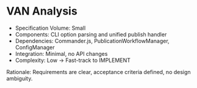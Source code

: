 # VAN Analysis

- Specification Volume: Small
- Components: CLI option parsing and unified publish handler
- Dependencies: Commander.js, PublicationWorkflowManager, ConfigManager
- Integration: Minimal, no API changes
- Complexity: Low → Fast-track to IMPLEMENT

Rationale: Requirements are clear, acceptance criteria defined, no design ambiguity.
